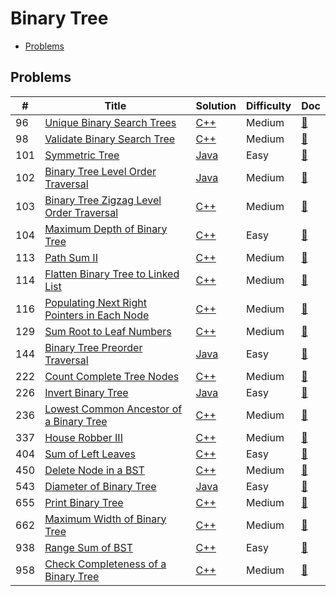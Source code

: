 # Binary Tree

- [Problems](#problems)

## Problems

| #   | Title | Solution | Difficulty | Doc |
| --- | ----- | -------- | ---------- | --- |
| 96 | [Unique Binary Search Trees](https://leetcode.com/problems/unique-binary-search-trees/) | [C++](../../code/cpp/96.cpp) | Medium | [📃](../../docs/96.%20Unique%20Binary%20Search%20Trees.md) |
| 98 | [Validate Binary Search Tree](https://leetcode.com/problems/validate-binary-search-tree/) | [C++](../../code/cpp/98.cpp) | Medium | [📃](../../docs/98.%20Validate%20Binary%20Search%20Tree.md) |
| 101 | [Symmetric Tree](https://leetcode.com/problems/symmetric-tree/) | [Java](../../code/java/101.java) | Easy | [📃](../../docs/101.%20Symmetric%20Tree.md) |
| 102 | [Binary Tree Level Order Traversal](https://leetcode.com/problems/binary-tree-level-order-traversal/) | [Java](../../code/java/102.java) | Medium | [📃](../../docs/102.%20Binary%20Tree%20Level%20Order%20Traversal.md) |
| 103 | [Binary Tree Zigzag Level Order Traversal](https://leetcode.com/problems/binary-tree-zigzag-level-order-traversal/) | [C++](../../code/cpp/103.cpp) | Medium | [📃](../../docs/103.%20Binary%20Tree%20Zigzag%20Level%20Order%20Traversal.md) |
| 104 | [Maximum Depth of Binary Tree](https://leetcode.com/problems/maximum-depth-of-binary-tree/) | [C++](../../code/cpp/104.cpp) | Easy | [📃](../../docs/104.%20Maximum%20Depth%20of%20Binary%20Tree.md) |
| 113 | [Path Sum II](https://leetcode.com/problems/path-sum-ii/) | [C++](../../code/cpp/113.cpp) | Medium | [📃](../../docs/113.%20Path%20Sum%20II.md) |
| 114 | [Flatten Binary Tree to Linked List](https://leetcode.com/problems/flatten-binary-tree-to-linked-list/) | [C++](../../code/cpp/114.cpp) | Medium | [📃](../../docs/114.%20Flatten%20Binary%20Tree%20to%20Linked%20List.md) |
| 116 | [Populating Next Right Pointers in Each Node](https://leetcode.com/problems/populating-next-right-pointers-in-each-node/) | [C++](../../code/cpp/116.cpp) | Medium | [📃](../../docs/116.%20Populating%20Next%20Right%20Pointers%20in%20Each%20Node.md) |
| 129 | [Sum Root to Leaf Numbers](https://leetcode.com/problems/sum-root-to-leaf-numbers/) | [C++](../../code/cpp/129.cpp) | Medium | [📃](../../docs/129.%20Sum%20Root%20to%20Leaf%20Numbers.md) |
| 144 | [Binary Tree Preorder Traversal](https://leetcode.com/problems/binary-tree-preorder-traversal/) | [Java](../../code/java/144.java) | Easy | [📃](../../docs/144.%20Binary%20Tree%20Preorder%20Traversal.md) |
| 222 | [Count Complete Tree Nodes](https://leetcode.com/problems/count-complete-tree-nodes/) | [C++](../../code/cpp/222.cpp) | Medium | [📃](../../docs/222.%20Count%20Complete%20Tree%20Nodes.md) |
| 226 | [Invert Binary Tree](https://leetcode.com/problems/invert-binary-tree/) | [Java](../../code/java/226.java) | Easy | [📃](../../docs/226.%20Invert%20Binary%20Tree.md) |
| 236 | [Lowest Common Ancestor of a Binary Tree](https://leetcode.com/problems/lowest-common-ancestor-of-a-binary-tree/) | [C++](../../code/cpp/236.cpp) | Medium | [📃](../../docs/236.%20Lowest%20Common%20Ancestor%20of%20a%20Binary%20Tree.md) |
| 337 | [House Robber III](https://leetcode.com/problems/house-robber-iii/) | [C++](../../code/cpp/337.cpp) | Medium | [📃](../../docs/337.%20House%20Robber%20III.md) |
| 404 | [Sum of Left Leaves](https://leetcode.com/problems/sum-of-left-leaves/) | [C++](../../code/cpp/404.cpp) | Easy | [📃](../../docs/404.%20Sum%20of%20Left%20Leaves.md) |
| 450 | [Delete Node in a BST](https://leetcode.com/problems/delete-node-in-a-bst/) | [C++](../../code/cpp/450.cpp) | Medium | [📃](../../docs/450.%20Delete%20Node%20in%20a%20BST.md) |
| 543 | [Diameter of Binary Tree](https://leetcode.com/problems/diameter-of-binary-tree/) | [Java](../../code/java/543.java) | Easy | [📃](../../docs/543.%20Diameter%20of%20Binary%20Tree.md) |
| 655 | [Print Binary Tree](https://leetcode.com/problems/print-binary-tree/) | [C++](../../code/cpp/655.cpp) | Medium | [📃](../../docs/655.%20Print%20Binary%20Tree.md) |
| 662 | [Maximum Width of Binary Tree](https://leetcode.com/problems/maximum-width-of-binary-tree/) | [C++](../../code/cpp/662.cpp) | Medium | [📃](../../docs/662.%20Maximum%20Width%20of%20Binary%20Tree.md) |
| 938 | [Range Sum of BST](https://leetcode.com/problems/range-sum-of-bst/) | [C++](../../code/cpp/938.cpp) | Easy | [📃](../../docs/938.%20Range%20Sum%20of%20BST.md) |
| 958 | [Check Completeness of a Binary Tree](https://leetcode.com/problems/check-completeness-of-a-binary-tree/) | [C++](../../code/cpp/958.cpp) | Medium | [📃](../../docs/958.%20Check%20Completeness%20of%20a%20Binary%20Tree.md) |
